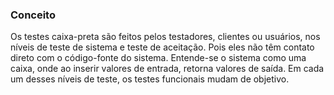
### Conceito

Os testes caixa-preta são feitos pelos testadores, clientes ou usuários, nos níveis de teste de sistema e teste de aceitação. Pois eles não têm contato direto com o código-fonte do sistema. Entende-se o sistema como uma caixa, onde ao inserir valores de entrada, retorna valores de saída. Em cada um desses níveis de teste, os testes funcionais mudam de objetivo.